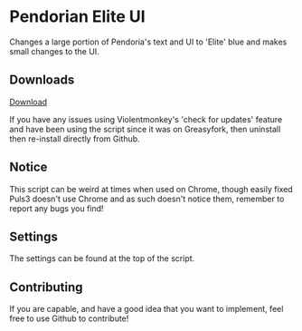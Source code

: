 # Pendorian Elite UI
Changes a large portion of Pendoria's text and UI to 'Elite' blue and makes small changes to the UI.

## Downloads
[Download](https://github.com/Xer0-Puls3/Pendorian-Elite-UI/raw/master/script.user.js)

If you have any issues using Violentmonkey's 'check for updates' feature and have been using the script since it was on Greasyfork, then uninstall then re-install directly from Github.

## Notice
This script can be weird at times when used on Chrome, though easily fixed Puls3 doesn't use Chrome and as such doesn't notice them, remember to report any bugs you find!

## Settings
The settings can be found at the top of the script.

## Contributing
If you are capable, and have a good idea that you want to implement, feel free to use Github to contribute!
